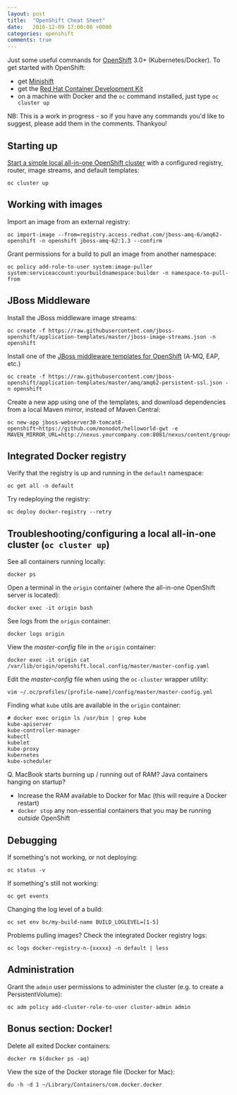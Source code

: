 ```yaml
---
layout: post
title:  "OpenShift Cheat Sheet"
date:   2016-12-09 17:00:00 +0000
categories: openshift
comments: true
---
```


Just some useful commands for [OpenShift][os] 3.0+ (Kubernetes/Docker). To get started with OpenShift:

- get [Minishift][minishift]
- get the [Red Hat Container Development Kit][cdk]
- on a machine with Docker and the `oc` command installed, just type `oc cluster up`

NB: This is a work in progress - so if you have any commands you'd like to suggest, please add them in the comments. Thankyou!

## Starting up

[Start a simple local all-in-one OpenShift cluster][clusterup] with a configured registry, router, image streams, and default templates:

    oc cluster up

## Working with images

Import an image from an external registry:

    oc import-image --from=registry.access.redhat.com/jboss-amq-6/amq62-openshift -n openshift jboss-amq-62:1.3 --confirm

Grant permissions for a build to pull an image from another namespace:

    oc policy add-role-to-user system:image-puller system:serviceaccount:yourbuildnamespace:builder -n namespace-to-pull-from

## JBoss Middleware

Install the JBoss middleware image streams:

    oc create -f https://raw.githubusercontent.com/jboss-openshift/application-templates/master/jboss-image-streams.json -n openshift

Install one of the [JBoss middleware templates for OpenShift][jbosstpl] (A-MQ, EAP, etc.)

    oc create -f https://raw.githubusercontent.com/jboss-openshift/application-templates/master/amq/amq62-persistent-ssl.json -n openshift

Create a new app using one of the templates, and download dependencies from a local Maven mirror, instead of Maven Central:

    oc new-app jboss-webserver30-tomcat8-openshift~https://github.com/monodot/helloworld-gwt -e MAVEN_MIRROR_URL=http://nexus.yourcompany.com:8081/nexus/content/groups/public/

## Integrated Docker registry

Verify that the registry is up and running in the `default` namespace:

    oc get all -n default

Try redeploying the registry:

    oc deploy docker-registry --retry

## Troubleshooting/configuring a local all-in-one cluster (`oc cluster up`)

See all containers running locally:

    docker ps

Open a terminal in the `origin` container (where the all-in-one OpenShift server is located):

    docker exec -it origin bash

See logs from the `origin` container:

    docker logs origin

View the _master-config_ file in the `origin` container:

    docker exec -it origin cat /var/lib/origin/openshift.local.config/master/master-config.yaml

Edit the _master-config_ file when using the `oc-cluster` wrapper utility:

    vim ~/.oc/profiles/[profile-name]/config/master/master-config.yml

Finding what `kube` utils are available in the `origin` container:

    # docker exec origin ls /usr/bin | grep kube
    kube-apiserver
    kube-controller-manager
    kubectl
    kubelet
    kube-proxy
    kubernetes
    kube-scheduler

Q. MacBook starts burning up / running out of RAM? Java containers hanging on startup?

- Increase the RAM available to Docker for Mac (this will require a Docker restart)
- `docker stop` any non-essential containers that you may be running _outside_ OpenShift

## Debugging

If something's not working, or not deploying:

    oc status -v

If something's still not working:

    oc get events

Changing the log level of a build:

    oc set env bc/my-build-name BUILD_LOGLEVEL=[1-5]

Problems pulling images? Check the integrated Docker registry logs:

    oc logs docker-registry-n-{xxxxx} -n default | less

## Administration

Grant the `admin` user permissions to administer the cluster (e.g. to create a PersistentVolume):

    oc adm policy add-cluster-role-to-user cluster-admin admin

## Bonus section: Docker!

Delete all exited Docker containers:

    docker rm $(docker ps -aq)

View the size of the Docker storage file (Docker for Mac):

    du -h -d 1 ~/Library/Containers/com.docker.docker

[os]: https://www.openshift.org/
[cdk]: https://developers.redhat.com/products/cdk/overview/
[minishift]: https://www.openshift.org/minishift/
[clusterup]: https://github.com/openshift/origin/blob/master/docs/cluster_up_down.md
[jbosstpl]: https://github.com/jboss-openshift/application-templates

